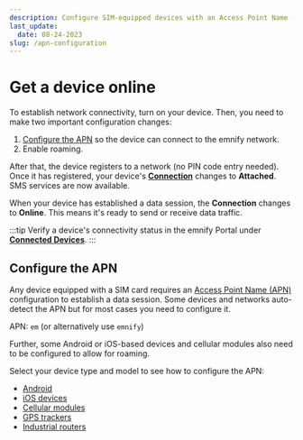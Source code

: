 ```yaml
---
description: Configure SIM-equipped devices with an Access Point Name (APN) via the emnify Portal
last_update: 
  date: 08-24-2023
slug: /apn-configuration
---
```


# Get a device online

To establish network connectivity, turn on your device.
Then, you need to make two important configuration changes:

1. [Configure the APN](#configure-the-apn) so the device can connect to the emnify network.
1. Enable roaming.

After that, the device registers to a network (no PIN code entry needed).
Once it has registered, your device's [**Connection**](/glossary#connectivity-status) changes to **Attached**.
SMS services are now available.

When your device has established a data session, the **Connection** changes to **Online**.
This means it's ready to send or receive data traffic.

:::tip
Verify a device's connectivity status in the emnify Portal under [**Connected Devices**](https://portal.emnify.com/connected-devices).
:::

## Configure the APN

Any device equipped with a SIM card requires an [Access Point Name (APN)](/glossary#apn) configuration to establish a data session.
Some devices and networks auto-detect the APN but for most cases you need to configure it.

APN: `em` (or alternatively use `emnify`)

Further, some Android or iOS-based devices and cellular modules also need to be configured to allow for roaming.

Select your device type and model to see how to configure the APN:

- [Android](/apn-configuration/android)
- [iOS devices](/apn-configuration/ios)
- [Cellular modules](/apn-configuration/cellular-modules)
- [GPS trackers](/apn-configuration/gps-trackers)
- [Industrial routers](/apn-configuration/industrial-routers)
